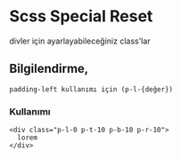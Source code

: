 Scss Special Reset
===================

divler için ayarlayabileceğiniz class'lar

## Bilgilendirme,
```
padding-left kullanımı için (p-l-{değer})
```
### Kullanımı 
```
<div class="p-l-0 p-t-10 p-b-10 p-r-10">
  lorem
</div>
```
